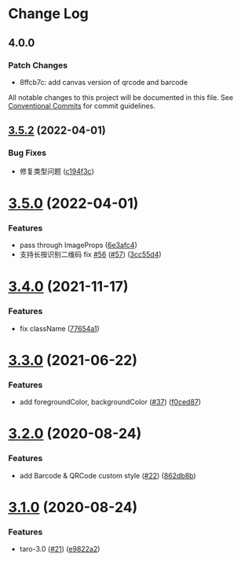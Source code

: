 # Change Log

## 4.0.0

### Patch Changes

- 8ffcb7c: add canvas version of qrcode and barcode

All notable changes to this project will be documented in this file.
See [Conventional Commits](https://conventionalcommits.org) for commit guidelines.

## [3.5.2](https://github.com/miaonster/taro-code/compare/v3.5.0...v3.5.2) (2022-04-01)

### Bug Fixes

- 修复类型问题 ([c194f3c](https://github.com/miaonster/taro-code/commit/c194f3c69ff749dc3276f986fdb25ec21d73fea8))

# [3.5.0](https://github.com/miaonster/taro-code/compare/v3.4.0...v3.5.0) (2022-04-01)

### Features

- pass through ImageProps ([6e3afc4](https://github.com/miaonster/taro-code/commit/6e3afc4d0aebf1c0c15fdf751131635649b143b4))
- 支持长按识别二维码 fix [#56](https://github.com/miaonster/taro-code/issues/56) ([#57](https://github.com/miaonster/taro-code/issues/57)) ([3cc55d4](https://github.com/miaonster/taro-code/commit/3cc55d4e649f187adedf2a614f125fb92fa2b1bc))

# [3.4.0](https://github.com/miaonster/taro-code/compare/v3.3.0...v3.4.0) (2021-11-17)

### Features

- fix className ([77654a1](https://github.com/miaonster/taro-code/commit/77654a1c3dae1dd7ead687bbdb2fdbbe168c00ff))

# [3.3.0](https://github.com/miaonster/taro-code/compare/v3.2.0...v3.3.0) (2021-06-22)

### Features

- add foregroundColor, backgroundColor ([#37](https://github.com/miaonster/taro-code/issues/37)) ([f0ced87](https://github.com/miaonster/taro-code/commit/f0ced8728181c298cc44fec110d388666a1b3092))

# [3.2.0](https://github.com/miaonster/taro-code/compare/v3.1.0...v3.2.0) (2020-08-24)

### Features

- add Barcode & QRCode custom style ([#22](https://github.com/miaonster/taro-code/issues/22)) ([862db8b](https://github.com/miaonster/taro-code/commit/862db8b201538ff9972156b3e0f21e5db72d97a3))

# [3.1.0](https://github.com/miaonster/taro-code/compare/v2.1.0...v3.1.0) (2020-08-24)

### Features

- taro-3.0 ([#21](https://github.com/miaonster/taro-code/issues/21)) ([e9822a2](https://github.com/miaonster/taro-code/commit/e9822a26a0dd3d940753b6d12b91193a252f3f0a))
